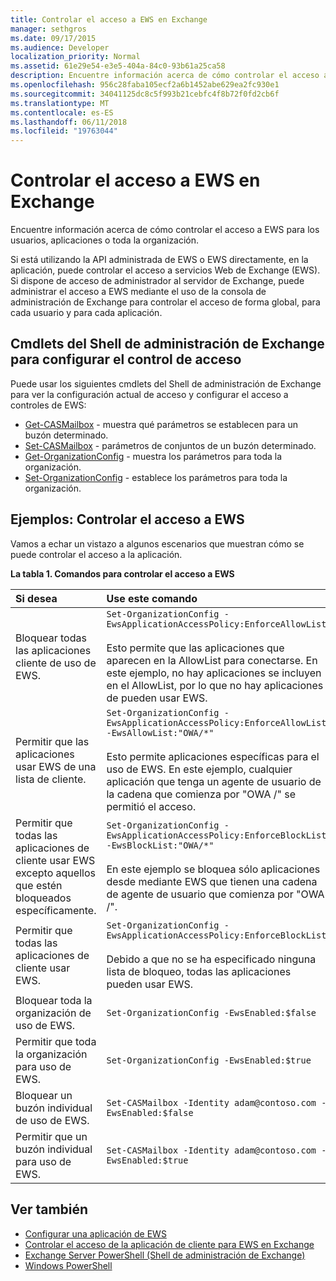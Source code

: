 ```yaml
---
title: Controlar el acceso a EWS en Exchange
manager: sethgros
ms.date: 09/17/2015
ms.audience: Developer
localization_priority: Normal
ms.assetid: 61e29e54-e3e5-404a-84c0-93b61a25ca58
description: Encuentre información acerca de cómo controlar el acceso a EWS para los usuarios, aplicaciones o toda la organización.
ms.openlocfilehash: 956c28faba105ecf2a6b1452abe629ea2fc930e1
ms.sourcegitcommit: 34041125dc8c5f993b21cebfc4f8b72f0fd2cb6f
ms.translationtype: MT
ms.contentlocale: es-ES
ms.lasthandoff: 06/11/2018
ms.locfileid: "19763044"
---
```

# <a name="control-access-to-ews-in-exchange"></a>Controlar el acceso a EWS en Exchange

Encuentre información acerca de cómo controlar el acceso a EWS para los usuarios, aplicaciones o toda la organización.
  
Si está utilizando la API administrada de EWS o EWS directamente, en la aplicación, puede controlar el acceso a servicios Web de Exchange (EWS). Si dispone de acceso de administrador al servidor de Exchange, puede administrar el acceso a EWS mediante el uso de la consola de administración de Exchange para controlar el acceso de forma global, para cada usuario y para cada aplicación.
  
## <a name="exchange-management-shell-cmdlets-for-configuring-access-control"></a>Cmdlets del Shell de administración de Exchange para configurar el control de acceso
<a name="bk_Cmdlets"> </a>

Puede usar los siguientes cmdlets del Shell de administración de Exchange para ver la configuración actual de acceso y configurar el acceso a controles de EWS:
  
- [Get-CASMailbox](http://technet.microsoft.com/en-us/library/bb124754.aspx) - muestra qué parámetros se establecen para un buzón determinado.   
- [Set-CASMailbox](http://technet.microsoft.com/en-us/library/bb125264.aspx) - parámetros de conjuntos de un buzón determinado.    
- [Get-OrganizationConfig](http://technet.microsoft.com/en-us/library/aa997571.aspx) - muestra los parámetros para toda la organización.    
- [Set-OrganizationConfig](http://technet.microsoft.com/en-us/library/aa997443.aspx) - establece los parámetros para toda la organización. 

<a name="bk_Examples"> </a>

## <a name="examples-controlling-access-to-ews"></a>Ejemplos: Controlar el acceso a EWS

Vamos a echar un vistazo a algunos escenarios que muestran cómo se puede controlar el acceso a la aplicación.
  
**La tabla 1. Comandos para controlar el acceso a EWS**

|Si desea |Use este comando|
|:-----|:-----|
|Bloquear todas las aplicaciones cliente de uso de EWS. | `Set-OrganizationConfig -EwsApplicationAccessPolicy:EnforceAllowList`<br/><br/>Esto permite que las aplicaciones que aparecen en la AllowList para conectarse. En este ejemplo, no hay aplicaciones se incluyen en el AllowList, por lo que no hay aplicaciones de pueden usar EWS. |
|Permitir que las aplicaciones usar EWS de una lista de cliente. | `Set-OrganizationConfig -EwsApplicationAccessPolicy:EnforceAllowList -EwsAllowList:"OWA/*"`<br/><br/>Esto permite aplicaciones específicas para el uso de EWS. En este ejemplo, cualquier aplicación que tenga un agente de usuario de la cadena que comienza por "OWA /" se permitió el acceso. |
|Permitir que todas las aplicaciones de cliente usar EWS excepto aquellos que estén bloqueados específicamente. | `Set-OrganizationConfig -EwsApplicationAccessPolicy:EnforceBlockList -EwsBlockList:"OWA/*"`<br/> <br/>En este ejemplo se bloquea sólo aplicaciones desde mediante EWS que tienen una cadena de agente de usuario que comienza por "OWA /". |
|Permitir que todas las aplicaciones de cliente usar EWS. | `Set-OrganizationConfig -EwsApplicationAccessPolicy:EnforceBlockList` <br/><br/> Debido a que no se ha especificado ninguna lista de bloqueo, todas las aplicaciones pueden usar EWS. |
|Bloquear toda la organización de uso de EWS. | `Set-OrganizationConfig -EwsEnabled:$false` |
|Permitir que toda la organización para uso de EWS. | `Set-OrganizationConfig -EwsEnabled:$true`|
|Bloquear un buzón individual de uso de EWS. | `Set-CASMailbox -Identity adam@contoso.com -EwsEnabled:$false`|
|Permitir que un buzón individual para uso de EWS. | `Set-CASMailbox -Identity adam@contoso.com -EwsEnabled:$true`|
   
## <a name="see-also"></a>Ver también

- [Configurar una aplicación de EWS](setting-up-your-ews-application.md)    
- [Controlar el acceso de la aplicación de cliente para EWS en Exchange](controlling-client-application-access-to-ews-in-exchange.md)   
- [Exchange Server PowerShell (Shell de administración de Exchange)](https://docs.microsoft.com/en-us/powershell/exchange/exchange-server/exchange-management-shell?view=exchange-ps) 
- [Windows PowerShell](http://msdn.microsoft.com/en-us/library/dd835506%28v=vs.85%29.aspx)
    

